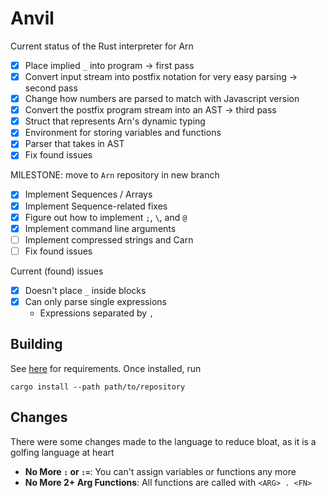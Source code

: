 # Anvil
Current status of the Rust interpreter for Arn
- [x] Place implied `_` into program -> first pass
- [x] Convert input stream into postfix notation for very easy parsing -> second pass
- [x] Change how numbers are parsed to match with Javascript version
- [x] Convert the postfix program stream into an AST -> third pass
- [x] Struct that represents Arn's dynamic typing
- [x] Environment for storing variables and functions
- [x] Parser that takes in AST
- [x] Fix found issues
 
 MILESTONE: move to `Arn` repository in new branch
- [x] Implement Sequences / Arrays
- [x] Implement Sequence-related fixes
- [x] Figure out how to implement `;`, `\`, and `@`
- [x] Implement command line arguments
- [ ] Implement compressed strings and Carn
- [ ] Fix found issues

Current (found) issues
- [x] Doesn't place `_` inside blocks
- [x] Can only parse single expressions
  * Expressions separated by `,`

## Building
See [here](https://docs.rs/gmp-mpfr-sys/1.4.4/gmp_mpfr_sys/index.html#building-on-gnulinux) for requirements. Once installed, run
```
cargo install --path path/to/repository
```

## Changes
There were some changes made to the language to reduce bloat, as it is a golfing language at heart
  - **No More `:` or `:=`**: You can't assign variables or functions any more
  - **No More 2+ Arg Functions**: All functions are called with `<ARG> . <FN>`
